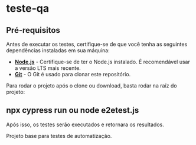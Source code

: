 # teste-qa

## **Pré-requisitos**

Antes de executar os testes, certifique-se de que você tenha as seguintes dependências instaladas em sua máquina:

- **[Node.js](https://nodejs.org/)** - Certifique-se de ter o Node.js instalado. É recomendável usar a versão LTS mais recente.
- **[Git](https://git-scm.com/)** - O Git é usado para clonar este repositório.

Para rodar o projeto após o clone ou download, basta rodar na raíz do projeto:

## **npx cypress run** ou **node e2etest.js**

Após isso, os testes serão executados e retornara os resultados.


Projeto base para testes de automatização.
